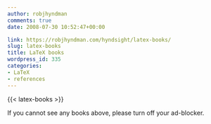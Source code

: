 ```yaml
---
author: robjhyndman
comments: true
date: 2008-07-30 10:52:47+00:00

link: https://robjhyndman.com/hyndsight/latex-books/
slug: latex-books
title: LaTeX books
wordpress_id: 335
categories:
- LaTeX
- references
---
```


{{< latex-books >}}


If you cannot see any books above, please turn off your ad-blocker.

